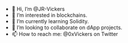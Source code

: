- 👋 Hi, I’m @JR-Vickers
- 👀 I’m interested in blockchains.
- 🌱 I’m currently learning Solidity.
- 💞️ I’m looking to collaborate on dApp projects.
- 📫 How to reach me: @0xVickers on Twitter

<!---
JR-Vickers/JR-Vickers is a ✨ special ✨ repository because its `README.md` (this file) appears on your GitHub profile.
You can click the Preview link to take a look at your changes.
--->
